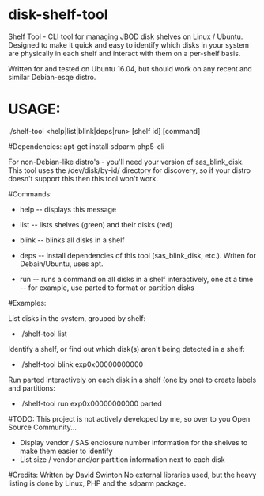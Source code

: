 # disk-shelf-tool
Shelf Tool - CLI tool for managing JBOD disk shelves on Linux / Ubuntu.
Designed to make it quick and easy to identify which disks in your system are physically in each shelf and interact with them on a per-shelf basis.

Written for and tested on Ubuntu 16.04, but should work on any recent and similar Debian-esqe distro.



# USAGE: 
./shelf-tool <help|list|blink|deps|run> [shelf id] [command]



#Dependencies:
apt-get install sdparm php5-cli

For non-Debian-like distro's - you'll need your version of sas_blink_disk.
This tool uses the /dev/disk/by-id/ directory for discovery, so if your distro doesn't support this then this tool won't work.



#Commands:

- help
-- displays this message

- list 
-- lists shelves (green) and their disks (red)

- blink <shelf id> 
-- blinks all disks in a shelf

- deps 
-- install dependencies of this tool (sas_blink_disk, etc.).  Writen for Debain/Ubuntu, uses apt.

- run <shelf id> <command> 
-- runs a command on all disks in a shelf interactively, one at a time -- for example, use parted to format or partition disks



#Examples:


List disks in the system, grouped by shelf:
- ./shelf-tool list


Identify a shelf, or find out which disk(s) aren't being detected in a shelf:
- ./shelf-tool blink exp0x00000000000


Run parted interactively on each disk in a shelf (one by one) to create labels and partitions:
- ./shelf-tool run exp0x00000000000 parted



#TODO:
This project is not actively developed by me, so over to you Open Source Community...
- Display vendor / SAS enclosure number information for the shelves to make them easier to identify
- List size / vendor and/or partition information next to each disk



#Credits:
Written by David Swinton
No external libraries used, but the heavy listing is done by Linux, PHP and the sdparm package.


